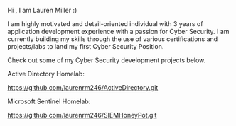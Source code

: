 Hi , I am Lauren Miller :)

I am highly motivated and detail-oriented individual with 3 years of application development experience with a passion for Cyber Security. I am currently building my skills through the use of various certifications and projects/labs to land my first Cyber Security Position.

Check out some of my  Cyber Security development projects below.

Active Directory Homelab:

https://github.com/laurenrm246/ActiveDirectory.git

Microsoft Sentinel Homelab:

https://github.com/laurenrm246/SIEMHoneyPot.git


<!---
laurenrm246/laurenrm246 is a ✨ special ✨ repository because its `README.md` (this file) appears on your GitHub profile.
You can click the Preview link to take a look at your changes.
--->
